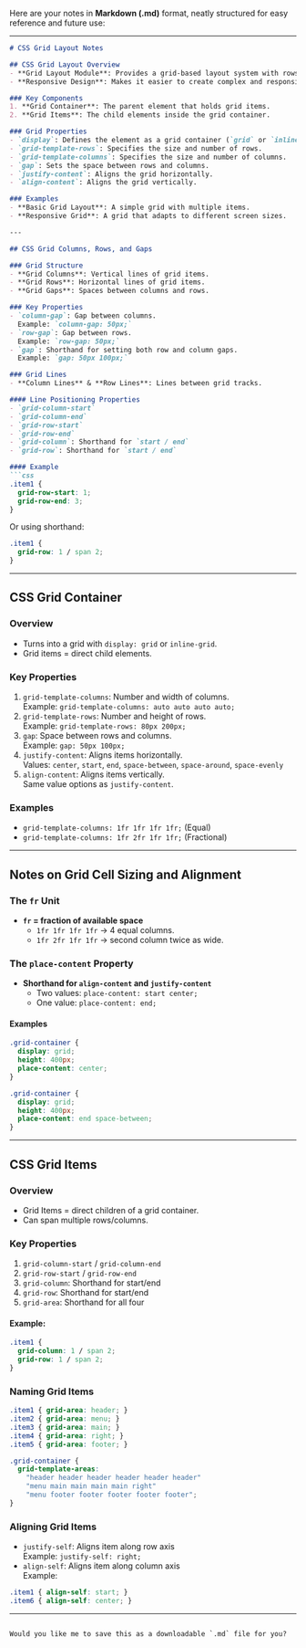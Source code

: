 Here are your notes in **Markdown (.md)** format, neatly structured for easy reference and future use:

---

```markdown
# CSS Grid Layout Notes

## CSS Grid Layout Overview
- **Grid Layout Module**: Provides a grid-based layout system with rows and columns.
- **Responsive Design**: Makes it easier to create complex and responsive layouts without using float or positioning.

### Key Components
1. **Grid Container**: The parent element that holds grid items.
2. **Grid Items**: The child elements inside the grid container.

### Grid Properties
- `display`: Defines the element as a grid container (`grid` or `inline-grid`).
- `grid-template-rows`: Specifies the size and number of rows.
- `grid-template-columns`: Specifies the size and number of columns.
- `gap`: Sets the space between rows and columns.
- `justify-content`: Aligns the grid horizontally.
- `align-content`: Aligns the grid vertically.

### Examples
- **Basic Grid Layout**: A simple grid with multiple items.
- **Responsive Grid**: A grid that adapts to different screen sizes.

---

## CSS Grid Columns, Rows, and Gaps

### Grid Structure
- **Grid Columns**: Vertical lines of grid items.
- **Grid Rows**: Horizontal lines of grid items.
- **Grid Gaps**: Spaces between columns and rows.

### Key Properties
- `column-gap`: Gap between columns.  
  Example: `column-gap: 50px;`
- `row-gap`: Gap between rows.  
  Example: `row-gap: 50px;`
- `gap`: Shorthand for setting both row and column gaps.  
  Example: `gap: 50px 100px;`

### Grid Lines
- **Column Lines** & **Row Lines**: Lines between grid tracks.

#### Line Positioning Properties
- `grid-column-start`
- `grid-column-end`
- `grid-row-start`
- `grid-row-end`
- `grid-column`: Shorthand for `start / end`
- `grid-row`: Shorthand for `start / end`

#### Example
```css
.item1 {
  grid-row-start: 1;
  grid-row-end: 3;
}
```
Or using shorthand:
```css
.item1 {
  grid-row: 1 / span 2;
}
```

---

## CSS Grid Container

### Overview
- Turns into a grid with `display: grid` or `inline-grid`.
- Grid items = direct child elements.

### Key Properties
1. `grid-template-columns`: Number and width of columns.  
   Example: `grid-template-columns: auto auto auto auto;`
2. `grid-template-rows`: Number and height of rows.  
   Example: `grid-template-rows: 80px 200px;`
3. `gap`: Space between rows and columns.  
   Example: `gap: 50px 100px;`
4. `justify-content`: Aligns items horizontally.  
   Values: `center`, `start`, `end`, `space-between`, `space-around`, `space-evenly`
5. `align-content`: Aligns items vertically.  
   Same value options as `justify-content`.

### Examples
- `grid-template-columns: 1fr 1fr 1fr 1fr;` (Equal)
- `grid-template-columns: 1fr 2fr 1fr 1fr;` (Fractional)

---

## Notes on Grid Cell Sizing and Alignment

### The `fr` Unit
- **`fr` = fraction of available space**
  - `1fr 1fr 1fr 1fr` → 4 equal columns.
  - `1fr 2fr 1fr 1fr` → second column twice as wide.

### The `place-content` Property
- **Shorthand for `align-content` and `justify-content`**
  - Two values: `place-content: start center;`
  - One value: `place-content: end;`

#### Examples
```css
.grid-container {
  display: grid;
  height: 400px;
  place-content: center;
}

.grid-container {
  display: grid;
  height: 400px;
  place-content: end space-between;
}
```

---

## CSS Grid Items

### Overview
- Grid Items = direct children of a grid container.
- Can span multiple rows/columns.

### Key Properties
1. `grid-column-start` / `grid-column-end`
2. `grid-row-start` / `grid-row-end`
3. `grid-column`: Shorthand for start/end
4. `grid-row`: Shorthand for start/end
5. `grid-area`: Shorthand for all four

#### Example:
```css
.item1 {
  grid-column: 1 / span 2;
  grid-row: 1 / span 2;
}
```

### Naming Grid Items
```css
.item1 { grid-area: header; }
.item2 { grid-area: menu; }
.item3 { grid-area: main; }
.item4 { grid-area: right; }
.item5 { grid-area: footer; }

.grid-container {
  grid-template-areas:
    "header header header header header header"
    "menu main main main main right"
    "menu footer footer footer footer footer";
}
```

### Aligning Grid Items
- `justify-self`: Aligns item along row axis  
  Example: `justify-self: right;`
- `align-self`: Aligns item along column axis  
  Example:
```css
.item1 { align-self: start; }
.item6 { align-self: center; }
```

---
```

Would you like me to save this as a downloadable `.md` file for you?